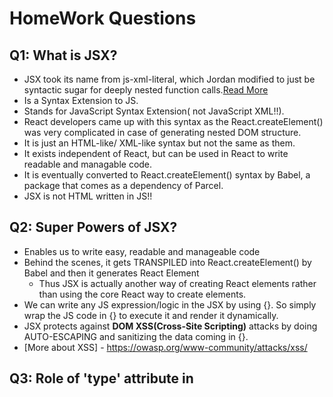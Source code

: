 # HomeWork Questions

## Q1: What is JSX?

- JSX took its name from js-xml-literal, which Jordan modified to just be syntactic sugar for deeply nested function calls.[Read More](https://legacy.reactjs.org/blog/2016/09/28/our-first-50000-stars.html#adding-jsx)
- Is a Syntax Extension to JS.
- Stands for JavaScript Syntax Extension( not JavaScript XML!!).
- React developers came up with this syntax as the React.createElement() was very complicated in case of generating nested DOM structure.
- It is just an HTML-like/ XML-like syntax but not the same as them.
- It exists independent of React, but can be used in React to write readable and managable code.
- It is eventually converted to React.createElement() syntax by Babel, a package that comes as a dependency of Parcel.
- JSX is not HTML written in JS!!

## Q2: Super Powers of JSX?

- Enables us to write easy, readable and manageable code
- Behind the scenes, it gets TRANSPILED into React.createElement() by Babel and then it generates React Element
  - Thus JSX is actually another way of creating React elements rather than using the core React way to create elements.
- We can write any JS expression/logic in the JSX by using {}. So simply wrap the JS code in {} to execute it and render it dynamically.
- JSX protects against **DOM XSS(Cross-Site Scripting)** attacks by doing AUTO-ESCAPING and sanitizing the data coming in {}.
- [More about XSS] - https://owasp.org/www-community/attacks/xss/

## Q3: Role of 'type' attribute in <script> tags? What options can I use there?

- It is used to tell the browser what type of script is it.
- Types of scripts are:
  - Normal/ Classic script
  - Module Script
- We can assign 3 values to 'type' attribute:
  - `type = ""` ie empty string / don't set the attribute only : In case of normal classic JS script
  - `type = "module" ` : In case of Module Script, This value causes the code to be treated as a JavaScript module.

## Q4: {TitleComponent()} vs `<TitleComponent/>` vs `<TitleComponent></TitleComponent>`?

All three are methods to render the TitleComponent functional component in some other component or React element.

- `{TitleComponent()}` : call the TitleComponent function since Fucntional components are at the end of the day JS functions
- `<TitleComponent/>` : Using self-closing tags
- `<TitleComponent></TitleComponent>` : Using opening and closing tags
